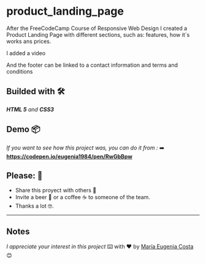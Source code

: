 # product_landing_page
<p>After the FreeCodeCamp Course of Responsive Web Design I created a Product Landing Page with different sections, such as: features, how it´s works ans prices.</p>
<p> I added a video </p>
<p> And the footer can be linked to a contact information and terms and conditions</p>

## Builded with 🛠️
_**HTML 5** and **CSS3**_


## Demo 📦
_If you want to see how this project was, you can do it from :_ 
:arrow_right: **https://codepen.io/eugenia1984/pen/RwGbBpw**

## Please: 🎁

* Share this proyect with others 📢
* Invite a beer 🍺 or a coffee ☕  to someone of the team. 
* Thanks a lot 🤓.

---
## Notes
_I appreciate your interest in this project_
⌨️ with ❤️ by [María Eugenia Costa](https://github.com/eugenia1984) 😊

